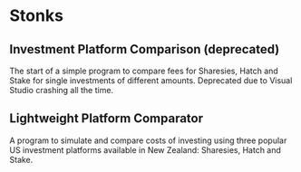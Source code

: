 # Stonks

## Investment Platform Comparison (deprecated)
The start of a simple program to compare fees for Sharesies, Hatch and Stake for single investments of different amounts. Deprecated due to Visual Studio crashing all the time.

## Lightweight Platform Comparator
A program to simulate and compare costs of investing using three popular US investment platforms available in New Zealand: Sharesies, Hatch and Stake.